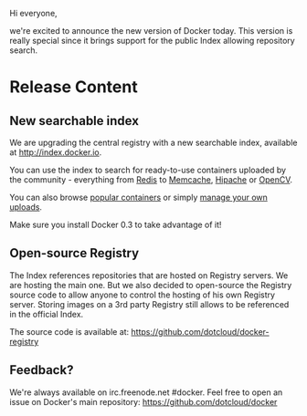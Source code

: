 Hi everyone,

we're excited to announce the new version of Docker today. This version is really special since it brings support for the public Index allowing repository search.

# Release Content

## New searchable index

We are upgrading the central registry with a new searchable index, available at http://index.docker.io.

You can use the index to search for ready-to-use containers uploaded by the community - everything from [Redis](https://index.docker.io/search?q=redis) to [Memcache](https://index.docker.io/search?q=memcached), [Hipache](https://index.docker.io/search?q=hipache) or [OpenCV](https://index.docker.io/search?q=opencv).

You can also browse [popular containers](https://index.docker.io/search?s=popular) or simply [manage your own uploads](https://index.docker.io/account/login/).

Make sure you install Docker 0.3 to take advantage of it!

## Open-source Registry

The Index references repositories that are hosted on Registry servers. We are hosting the main one. But we also decided to open-source the Registry source code to allow anyone to control the hosting of his own Registry server. Storing images on a 3rd party Registry still allows to be referenced in the official Index.

The source code is available at: https://github.com/dotcloud/docker-registry

## Feedback?

We're always available on irc.freenode.net #docker. Feel free to open an issue on Docker's main repository: https://github.com/dotcloud/docker